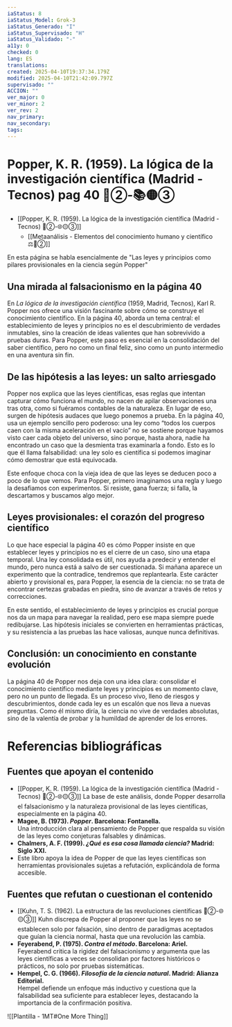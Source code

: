 ```yaml
---
iaStatus: 8
iaStatus_Model: Grok-3
iaStatus_Generado: "I"
iaStatus_Supervisado: "H"
iaStatus_Validado: "-"
a11y: 0
checked: 0
lang: ES
translations: 
created: 2025-04-10T19:37:34.179Z
modified: 2025-04-10T21:42:09.797Z
supervisado: ""
ACCION: ""
ver_major: 0
ver_minor: 2
ver_rev: 2
nav_primary: 
nav_secondary: 
tags:
---
```

# Popper, K. R. (1959). La lógica de la investigación científica (Madrid - Tecnos) pag 40 🔴②-📚🟡③

* [[Popper, K. R. (1959). La lógica de la investigación científica (Madrid - Tecnos) 🔴②-🌐🟡③]]
	* [[Metaanálisis - Elementos del conocimiento humano y científico ⚖️🔴②]]

En esta página se habla esencialmente de "Las leyes y principios como pilares provisionales en la ciencia según Popper"

## Una mirada al falsacionismo en la página 40

En *La lógica de la investigación científica* (1959, Madrid, Tecnos), Karl R. Popper nos ofrece una visión fascinante sobre cómo se construye el conocimiento científico. En la página 40, aborda un tema central: el establecimiento de leyes y principios no es el descubrimiento de verdades inmutables, sino la creación de ideas valientes que han sobrevivido a pruebas duras. Para Popper, este paso es esencial en la consolidación del saber científico, pero no como un final feliz, sino como un punto intermedio en una aventura sin fin.

## De las hipótesis a las leyes: un salto arriesgado

Popper nos explica que las leyes científicas, esas reglas que intentan capturar cómo funciona el mundo, no nacen de apilar observaciones una tras otra, como si fuéramos contables de la naturaleza. En lugar de eso, surgen de hipótesis audaces que luego ponemos a prueba. En la página 40, usa un ejemplo sencillo pero poderoso: una ley como “todos los cuerpos caen con la misma aceleración en el vacío” no se sostiene porque hayamos visto caer cada objeto del universo, sino porque, hasta ahora, nadie ha encontrado un caso que la desmienta tras examinarla a fondo. Esto es lo que él llama falsabilidad: una ley solo es científica si podemos imaginar cómo demostrar que está equivocada.

Este enfoque choca con la vieja idea de que las leyes se deducen poco a poco de lo que vemos. Para Popper, primero imaginamos una regla y luego la desafiamos con experimentos. Si resiste, gana fuerza; si falla, la descartamos y buscamos algo mejor.

## Leyes provisionales: el corazón del progreso científico

Lo que hace especial la página 40 es cómo Popper insiste en que establecer leyes y principios no es el cierre de un caso, sino una etapa temporal. Una ley consolidada es útil, nos ayuda a predecir y entender el mundo, pero nunca está a salvo de ser cuestionada. Si mañana aparece un experimento que la contradice, tendremos que replantearla. Este carácter abierto y provisional es, para Popper, la esencia de la ciencia: no se trata de encontrar certezas grabadas en piedra, sino de avanzar a través de retos y correcciones.

En este sentido, el establecimiento de leyes y principios es crucial porque nos da un mapa para navegar la realidad, pero ese mapa siempre puede redibujarse. Las hipótesis iniciales se convierten en herramientas prácticas, y su resistencia a las pruebas las hace valiosas, aunque nunca definitivas.

## Conclusión: un conocimiento en constante evolución

La página 40 de Popper nos deja con una idea clara: consolidar el conocimiento científico mediante leyes y principios es un momento clave, pero no un punto de llegada. Es un proceso vivo, lleno de riesgos y descubrimientos, donde cada ley es un escalón que nos lleva a nuevas preguntas. Como él mismo diría, la ciencia no vive de verdades absolutas, sino de la valentía de probar y la humildad de aprender de los errores.

# Referencias bibliográficas

## Fuentes que apoyan el contenido

- [[Popper, K. R. (1959). La lógica de la investigación científica (Madrid - Tecnos) 🔴②-🌐🟡③]]
  La base de este análisis, donde Popper desarrolla el falsacionismo y la naturaleza provisional de las leyes científicas, especialmente en la página 40.
- **Magee, B. (1973). *Popper*. Barcelona: Fontanella.**  
  Una introducción clara al pensamiento de Popper que respalda su visión de las leyes como conjeturas falsables y dinámicas.
- **Chalmers, A. F. (1999). *¿Qué es esa cosa llamada ciencia?* Madrid: Siglo XXI.**
- Este libro apoya la idea de Popper de que las leyes científicas son herramientas provisionales sujetas a refutación, explicándola de forma accesible.

## Fuentes que refutan o cuestionan el contenido
- [[Kuhn, T. S. (1962). La estructura de las revoluciones científicas 🔴②-🌐🟡③]]
  Kuhn discrepa de Popper al proponer que las leyes no se establecen solo por falsación, sino dentro de paradigmas aceptados que guían la ciencia normal, hasta que una revolución las cambia.
- **Feyerabend, P. (1975). *Contra el método*. Barcelona: Ariel.**  
  Feyerabend critica la rigidez del falsacionismo y argumenta que las leyes científicas a veces se consolidan por factores históricos o prácticos, no solo por pruebas sistemáticas.
- **Hempel, C. G. (1966). *Filosofía de la ciencia natural*. Madrid: Alianza Editorial.**  
  Hempel defiende un enfoque más inductivo y cuestiona que la falsabilidad sea suficiente para establecer leyes, destacando la importancia de la confirmación positiva.

![[Plantilla - 1MT#One More Thing]]
